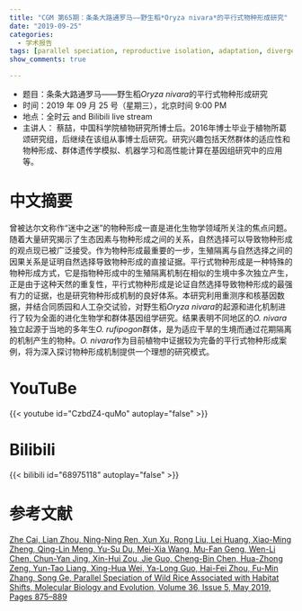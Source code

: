 ```yaml
---
title: "CGM 第65期：条条大路通罗马——野生稻*Oryza nivara*的平行式物种形成研究"
date: "2019-09-25"
categories:
  - 学术报告
tags: [parallel speciation, reproductive isolation, adaptation, divergent selection, wild rice]
show_comments: true

---
```



- 题目：条条大路通罗马——野生稻*Oryza nivara*的平行式物种形成研究
- 时间：2019 年 09 月 25 号（星期三），北京时间 9:00 PM
- 地点：全时云 and Bilibili live stream
- 主讲人： 蔡喆，中国科学院植物研究所博士后。2016年博士毕业于植物所葛颂研究组，后继续在该组从事博士后研究。研究兴趣包括天然群体的适应性和物种形成、群体遗传学模拟、机器学习和高性能计算在基因组研究中的应用等。

# 中文摘要

曾被达尔文称作“迷中之迷”的物种形成一直是进化生物学领域所关注的焦点问题。随着大量研究揭示了生态因素与物种形成之间的关系，自然选择可以导致物种形成的观点现已被广泛接受。作为物种形成最重要的一步，生殖隔离与自然选择之间的因果关系是证明自然选择导致物种形成的直接证据。平行式物种形成是一种特殊的物种形成方式，它是指物种形成中的生殖隔离机制在相似的生境中多次独立产生，正是由于这种天然的重复性，平行式物种形成是论证自然选择导致物种形成的最强有力的证据，也是研究物种形成机制的良好体系。本研究利用重测序和核基因数据，并结合同质园和人工杂交试验，对野生稻*Oryza nivara*的起源和进化机制进行了较为全面的进化生物学和群体基因组学研究。结果表明不同地区的*O. nivara*独立起源于当地的多年生*O. rufipogon*群体，是为适应干旱的生境而通过花期隔离的机制产生的物种。*O. nivara*作为目前植物中证据较为完备的平行式物种形成案例，将为深入探讨物种形成机制提供一个理想的研究模式。

# YouTuBe

{{< youtube id="CzbdZ4-quMo" autoplay="false" >}}

# Bilibili

{{< bilibili id="68975118" autoplay="false" >}}

# 参考文献

[Zhe Cai, Lian Zhou, Ning-Ning Ren, Xun Xu, Rong Liu, Lei Huang, Xiao-Ming Zheng, Qing-Lin Meng, Yu-Su Du, Mei-Xia Wang, Mu-Fan Geng, Wen-Li Chen, Chun-Yan Jing, Xin-Hui Zou, Jie Guo, Cheng-Bin Chen, Hua-Zhong Zeng, Yun-Tao Liang, Xing-Hua Wei, Ya-Long Guo, Hai-Fei Zhou, Fu-Min Zhang, Song Ge, Parallel Speciation of Wild Rice Associated with Habitat Shifts, Molecular Biology and Evolution, Volume 36, Issue 5, May 2019, Pages 875–889](https://doi.org/10.1093/molbev/msz029)
